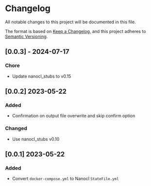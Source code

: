 # Changelog

All notable changes to this project will be documented in this file.

The format is based on [Keep a Changelog](https://keepachangelog.com/en/1.0.0/),
and this project adheres to [Semantic Versioning](https://semver.org/spec/v2.0.0.html).

## [0.0.3] - 2024-07-17

### Chore

- Update nanocl_stubs to v0.15

## [0.0.2] 2023-05-22

### Added

- Confirmation on output file overwrite and skip confirm option

### Changed

- Use nanocl_stubs v0.10

## [0.0.1] 2023-05-22

### Added

- Convert `docker-compose.yml` to Nanocl `StateFile.yml`
